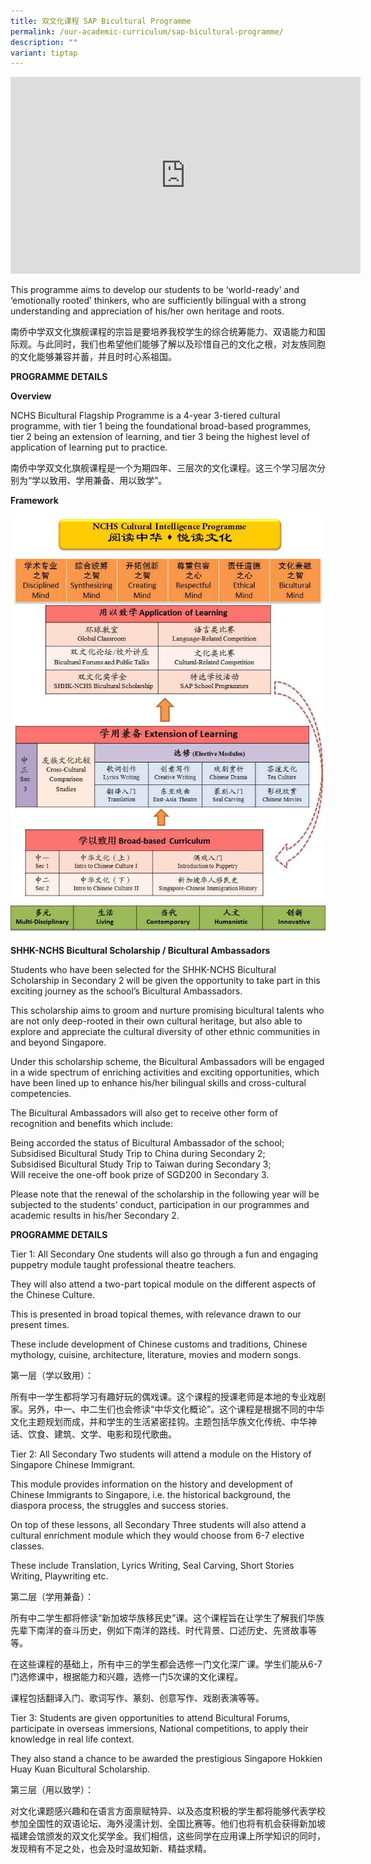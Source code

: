 ```yaml
---
title: 双文化课程 SAP Bicultural Programme
permalink: /our-academic-curriculum/sap-bicultural-programme/
description: ""
variant: tiptap
---
```

<iframe width="560" height="315" src="https://www.youtube.com/embed/8InHo4PVCYo" title="YouTube video player" frameborder="0" allow="accelerometer; autoplay; clipboard-write; encrypted-media; gyroscope; picture-in-picture" allowfullscreen=""></iframe>

This programme aims to develop our students to be ‘world-ready’ and ‘emotionally rooted’ thinkers, who are sufficiently bilingual with a strong understanding and appreciation of his/her own heritage and roots.

  

南侨中学双文化旗舰课程的宗旨是要培养我校学生的综合统筹能力、双语能力和国际观。与此同时，我们也希望他们能够了解以及珍惜自己的文化之根，对友族同胞的文化能够兼容并蓄，并且时时心系祖国。

**PROGRAMME DETAILS**

**Overview**

NCHS Bicultural Flagship Programme is a 4-year 3-tiered cultural programme, with tier 1 being the foundational broad-based programmes, tier 2 being an extension of learning, and tier 3 being the highest level of application of learning put to practice.

  

南侨中学双文化旗舰课程是一个为期四年、三层次的文化课程。这三个学习层次分别为“学以致用、学用兼备、用以致学”。

**Framework**

![](/images/NCHS-Cultural-Intelligence-Programme-Framework-2015-review.jpeg)

**SHHK-NCHS Bicultural Scholarship / Bicultural Ambassadors**

  

Students who have been selected for the SHHK-NCHS Bicultural Scholarship in Secondary 2 will be given the opportunity to take part in this exciting journey as the school’s Bicultural Ambassadors.

  

This scholarship aims to groom and nurture promising bicultural talents who are not only deep-rooted in their own cultural heritage, but also able to explore and appreciate the cultural diversity of other ethnic communities in and beyond Singapore.

  

Under this scholarship scheme, the Bicultural Ambassadors will be engaged in a wide spectrum of enriching activities and exciting opportunities, which have been lined up to enhance his/her bilingual skills and cross-cultural competencies.

  

The Bicultural Ambassadors will also get to receive other form of recognition and benefits which include:

  

Being accorded the status of Bicultural Ambassador of the school;
<br>Subsidised Bicultural Study Trip to China during Secondary 2;
<br>Subsidised Bicultural Study Trip to Taiwan during Secondary 3;
<br>Will receive the one-off book prize of SGD200 in Secondary 3.

  

Please note that the renewal of the scholarship in the following year will be subjected to the students’ conduct, participation in our programmes and academic results in his/her Secondary 2.


**PROGRAMME DETAILS**

Tier 1: All Secondary One students will also go through a fun and engaging puppetry module taught professional theatre teachers.

They will also attend a two-part topical module on the different aspects of the Chinese Culture.

This is presented in broad topical themes, with relevance drawn to our present times.

These include development of Chinese customs and traditions, Chinese mythology, cuisine, architecture, literature, movies and modern songs.

  

第一层（学以致用）：

所有中一学生都将学习有趣好玩的偶戏课。这个课程的授课老师是本地的专业戏剧家。另外，中一、中二生们也会修读“中华文化概论”。这个课程是根据不同的中华文化主题规划而成，并和学生的生活紧密挂钩。主题包括华族文化传统、中华神话、饮食、建筑、文学、电影和现代歌曲。

Tier 2: All Secondary Two students will attend a module on the History of Singapore Chinese Immigrant.

This module provides information on the history and development of Chinese Immigrants to Singapore, i.e. the historical background, the diaspora process, the struggles and success stories.

On top of these lessons, all Secondary Three students will also attend a cultural enrichment module which they would choose from 6-7 elective classes.

These include Translation, Lyrics Writing, Seal Carving, Short Stories Writing, Playwriting etc.

  

第二层（学用兼备）：

所有中二学生都将修读“新加坡华族移民史”课。这个课程旨在让学生了解我们华族先辈下南洋的奋斗历史，例如下南洋的路线、时代背景、口述历史、先贤故事等等。

在这些课程的基础上，所有中三的学生都会选修一门文化深广课。学生们能从6-7门选修课中，根据能力和兴趣，选修一门5次课的文化课程。

课程包括翻译入门、歌词写作、篆刻、创意写作、戏剧表演等等。

Tier 3: Students are given opportunities to attend Bicultural Forums, participate in overseas immersions, National competitions, to apply their knowledge in real life context.

They also stand a chance to be awarded the prestigious Singapore Hokkien Huay Kuan Bicultural Scholarship.

  

第三层（用以致学）：

对文化课题感兴趣和在语言方面禀赋特异、以及态度积极的学生都将能够代表学校参加全国性的双语论坛、海外浸濡计划、全国比赛等。他们也将有机会获得新加坡福建会馆颁发的双文化奖学金。我们相信，这些同学在应用课上所学知识的同时，发现稍有不足之处，也会及时温故知新、精益求精。